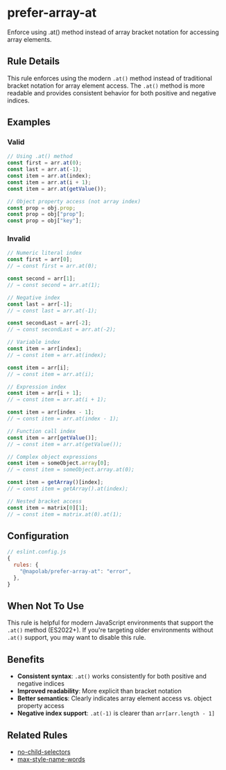 # prefer-array-at

Enforce using .at() method instead of array bracket notation for accessing array elements.

## Rule Details

This rule enforces using the modern `.at()` method instead of traditional bracket notation for array element access. The `.at()` method is more readable and provides consistent behavior for both positive and negative indices.

## Examples

### Valid

```typescript
// Using .at() method
const first = arr.at(0);
const last = arr.at(-1);
const item = arr.at(index);
const item = arr.at(i + 1);
const item = arr.at(getValue());

// Object property access (not array index)
const prop = obj.prop;
const prop = obj["prop"];
const prop = obj["key"];
```

### Invalid

```typescript
// Numeric literal index
const first = arr[0];
// → const first = arr.at(0);

const second = arr[1];
// → const second = arr.at(1);

// Negative index
const last = arr[-1];
// → const last = arr.at(-1);

const secondLast = arr[-2];
// → const secondLast = arr.at(-2);

// Variable index
const item = arr[index];
// → const item = arr.at(index);

const item = arr[i];
// → const item = arr.at(i);

// Expression index
const item = arr[i + 1];
// → const item = arr.at(i + 1);

const item = arr[index - 1];
// → const item = arr.at(index - 1);

// Function call index
const item = arr[getValue()];
// → const item = arr.at(getValue());

// Complex object expressions
const item = someObject.array[0];
// → const item = someObject.array.at(0);

const item = getArray()[index];
// → const item = getArray().at(index);

// Nested bracket access
const item = matrix[0][1];
// → const item = matrix.at(0).at(1);
```

## Configuration

```javascript
// eslint.config.js
{
  rules: {
    "@napolab/prefer-array-at": "error",
  },
}
```

## When Not To Use

This rule is helpful for modern JavaScript environments that support the `.at()` method (ES2022+). If you're targeting older environments without `.at()` support, you may want to disable this rule.

## Benefits

- **Consistent syntax**: `.at()` works consistently for both positive and negative indices
- **Improved readability**: More explicit than bracket notation
- **Better semantics**: Clearly indicates array element access vs. object property access
- **Negative index support**: `.at(-1)` is clearer than `arr[arr.length - 1]`

## Related Rules

- [no-child-selectors](./no-child-selectors.md)
- [max-style-name-words](./max-style-name-words.md)
